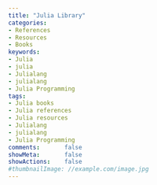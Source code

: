 ```yaml
---
title: "Julia Library"
categories:
- References
- Resources
- Books
keywords:
- Julia
- julia
- Julialang
- julialang
- Julia Programming
tags:
- Julia books
- Julia references
- Julia resources
- Julialang
- julialang
- Julia Programming
comments:       false
showMeta:       false
showActions:    false
#thumbnailImage: //example.com/image.jpg
---
```

